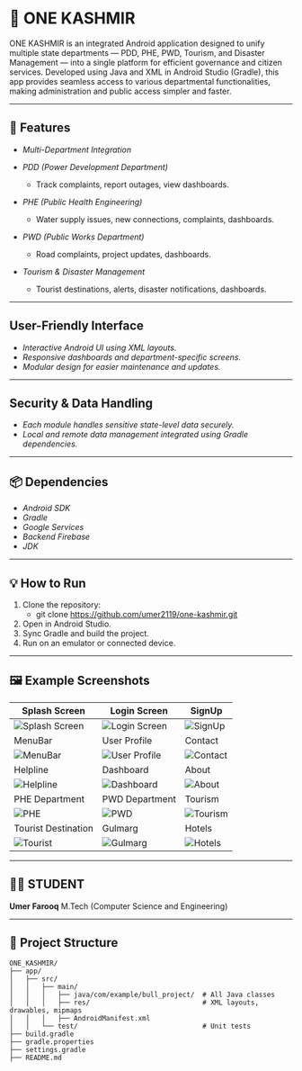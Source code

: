 # 🌄 ONE KASHMIR

ONE KASHMIR is an integrated Android application designed to unify multiple state departments — PDD, PHE, PWD, Tourism, and Disaster Management — into a single platform for efficient governance and citizen services. Developed using Java and XML in Android Studio (Gradle), this app provides seamless access to various departmental functionalities, making administration and public access simpler and faster.

---

## 🚀 Features
- *Multi-Department Integration*  

- *PDD (Power Development Department)*  
  - Track complaints, report outages, view dashboards.
   
- *PHE (Public Health Engineering)*  
  - Water supply issues, new connections, complaints, dashboards.
    
- *PWD (Public Works Department)*  
  - Road complaints, project updates, dashboards.
 
- *Tourism & Disaster Management*  
  - Tourist destinations, alerts, disaster notifications, dashboards. 

 ---


##  User-Friendly Interface

- *Interactive Android UI using XML layouts.*
- *Responsive dashboards and department-specific screens.*   
- *Modular design for easier maintenance and updates.*

---

##  Security & Data Handling

- *Each module handles sensitive state-level data securely.*
- *Local and remote data management integrated using Gradle dependencies.*   

---
## 📦 Dependencies
- *Android SDK*
- *Gradle*
- *Google Services*
- *Backend Firebase*
- *JDK*
---

## 💡 How to Run

1. Clone the repository:
   - git clone https://github.com/umer2119/one-kashmir.git
2. Open in Android Studio.
3. Sync Gradle and build the project.
4. Run on an emulator or connected device.
   
---
##  🖼 Example Screenshots
|  Splash Screen  | Login Screen  | SignUp  |
|----------------|----------------|----------------|
| ![Splash Screen](images/Img1.jpg) | ![Login Screen](images/ig22.jpg) | ![SignUp](images/img2.jpg) |
|  MenuBar  | User Profile  | Contact  |
| ![MenuBar](images/img5.jpg)| ![User Profile](images/img6.jpg) |![Contact](images/img7.jpg) |
| Helpline | Dashboard  | About  |
| ![Helpline](images/img8.jpg) | ![Dashboard](images/img10.jpg) | ![About](images/img9.jpg) |
| PHE Department | PWD Department  | Tourism  |
| ![PHE](images/img12.jpg) | ![PWD](images/img15.jpg) | ![Tourism](images/img16.jpg) |
| Tourist Destination | Gulmarg  | Hotels  |
| ![Tourist](images/img17.jpg) | ![Gulmarg](images/img18.jpg) | ![Hotels](images/img19.jpg) |

---
## 👨‍🎓 STUDENT
**Umer Farooq**
M.Tech  (Computer Science and Engineering)

---

## 📂 Project Structure
```text
ONE_KASHMIR/
├── app/
│   ├── src/
│   │   ├── main/
│   │   │   ├── java/com/example/bull_project/  # All Java classes
│   │   │   ├── res/                            # XML layouts, drawables, mipmaps
│   │   │   ├── AndroidManifest.xml
│   │   └── test/                               # Unit tests
├── build.gradle
├── gradle.properties
├── settings.gradle
├── README.md



